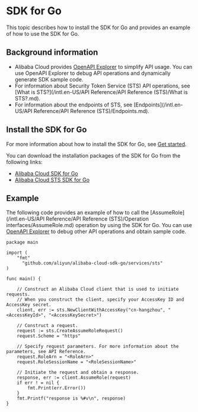 # SDK for Go

This topic describes how to install the SDK for Go and provides an example of how to use the SDK for Go.

## Background information

-   Alibaba Cloud provides [OpenAPI Explorer](https://api.aliyun.com/) to simplify API usage. You can use OpenAPI Explorer to debug API operations and dynamically generate SDK sample code.
-   For information about Security Token Service \(STS\) API operations, see [What is STS?](/intl.en-US/API Reference/API Reference (STS)/What is STS?.md).
-   For information about the endpoints of STS, see [Endpoints](/intl.en-US/API Reference/API Reference (STS)/Endpoints.md).

## Install the SDK for Go

For more information about how to install the SDK for Go, see [Get started]().

You can download the installation packages of the SDK for Go from the following links:

-   [Alibaba Cloud SDK for Go](https://github.com/aliyun/alibaba-cloud-sdk-go)
-   [Alibaba Cloud STS SDK for Go](https://github.com/aliyun/alibaba-cloud-sdk-go/tree/master/services/sts)

## Example

The following code provides an example of how to call the [AssumeRole](/intl.en-US/API Reference/API Reference (STS)/Operation interfaces/AssumeRole.md) operation by using the SDK for Go. You can use [OpenAPI Explorer](https://api.aliyun.com/) to debug other API operations and obtain sample code.

```
package main

import (
    "fmt"
      "github.com/aliyun/alibaba-cloud-sdk-go/services/sts"
)

func main() {
    
    // Construct an Alibaba Cloud client that is used to initiate requests.
    // When you construct the client, specify your AccessKey ID and AccessKey secret.
    client, err := sts.NewClientWithAccessKey("cn-hangzhou", "<AccessKeyId>", "<AccessKeySecret>")
    
    // Construct a request.
    request := sts.CreateAssumeRoleRequest()
    request.Scheme = "https"
    
    // Specify request parameters. For more information about the parameters, see API Reference.
    request.RoleArn = "<RoleArn>"
    request.RoleSessionName = "<RoleSessionName>"
    
    // Initiate the request and obtain a response.
    response, err := client.AssumeRole(request)
    if err ! = nil {
        fmt.Print(err.Error())
    }
    fmt.Printf("response is %#v\n", response)
}
```


